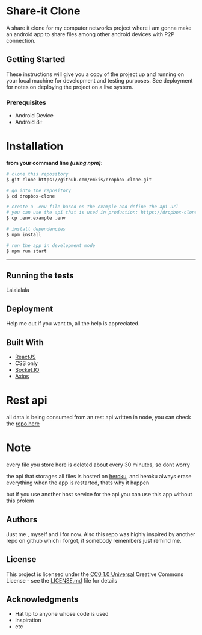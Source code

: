 
# Share-it Clone

A share it clone for my computer networks project where i am gonna make an android app to share files among other android devices with P2P connection.

## Getting Started

These instructions will give you a copy of the project up and running on
your local machine for development and testing purposes. See deployment
for notes on deploying the project on a live system.

### Prerequisites

- Android Device
- Android 8+


# Installation

**from your command line *(using npm)*:**

```bash
# clone this repository
$ git clone https://github.com/emkis/dropbox-clone.git

# go into the repository
$ cd dropbox-clone

# create a .env file based on the example and define the api url
# you can use the api that is used in production: https://dropbox-clone-back.herokuapp.com
$ cp .env.example .env

# install dependencies
$ npm install

# run the app in development mode
$ npm run start
```

---

## Running the tests

Lalalalala

## Deployment

Help me out if you want to, all the help is appreciated.

## Built With

- [ReactJS](https://github.com/facebook/react/)
- CSS only
- [Socket.IO](https://github.com/socketio/socket.io-client)
- [Axios](https://github.com/axios/axios)

# Rest api
all data is being consumed from an rest api written in node, you can check the [repo here](https://github.com/emkis/dropbox-clone-api)

# Note
every file you store here is deleted about every 30 minutes, so dont worry 

the api that storages all files is hosted on [heroku](https://www.heroku.com/), and heroku always erase everything when the app is restarted, thats why it happen

but if you use another host service for the api you can use this app without this prolem


## Authors

Just me , myself and I for now.
Also this repo was highly inspired by another repo on github which i forgot, if somebody remembers just remind me.

## License

This project is licensed under the [CC0 1.0 Universal](LICENSE.md)
Creative Commons License - see the [LICENSE.md](LICENSE.md) file for
details

## Acknowledgments

- Hat tip to anyone whose code is used
- Inspiration
- etc

